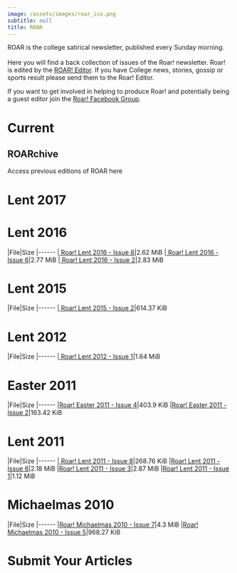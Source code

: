 ```yaml
---
image: /assets/images/roar_ico.png
subtitle: null
title: ROAR
---
```


ROAR is the college satirical newsletter, published every Sunday morning. <br/><br/> Here you will find a back collection of issues of the Roar! newsletter. Roar! is edited by the [ROAR! Editor](/exec/roar_editor). If you have College news, stories, gossip or sports result please send them to the Roar! Editor.

If you want to get involved in helping to produce Roar! and potentially being a guest editor join the [Roar! Facebook Group](https://www.facebook.com/home.php?sk=group_218627764818399&amp;ap=1).

# Current

## ROARchive

Access previous editions of ROAR here

# Lent 2017

# Lent 2016

|File|Size
|------
|[ Roar! Lent 2016 - Issue 8](/pdf/roar/2016/lent/roarLent2016_8.pdf)|2.62 MiB
|[ Roar! Lent 2016 - Issue 6](/pdf/roar/2016/lent/roarLent2016_6.pdf)|2.77 MiB
|[ Roar! Lent 2016 - Issue 2](/pdf/roar/2016/lent/roarLent2016_2.pdf)|2.83 MiB

# Lent 2015

|File|Size
|------
|[ Roar! Lent 2015 - Issue 2](/pdf/roar/2015/LentRoar2.pdf)|614.37 KiB

# Lent 2012

|File|Size
|------
|[ Roar! Lent 2012 - Issue 1](/downloads/LentRoar1.pdf)|1.64 MiB

# Easter 2011

|File|Size
|------
|[Roar! Easter 2011 - Issue 4](/pdf/roar/2011/EasterRoar4.pdf)|403.9 KiB
|[Roar! Easter 2011 - Issue 2](/pdf/roar/2011/EasterRoar2.pdf)|163.42 KiB

# Lent 2011

|File|Size
|------
|[ Roar! Lent 2011 - Issue 8](/pdf/roar/2011/LentRoar8.pdf)|268.76 KiB
|[Roar! Lent 2011 - Issue 6](/pdf/roar/2011/LentRoar6.pdf)|2.18 MiB
|[Roar! Lent 2011 - Issue 3](/pdf/roar/2011/LentRoar3.pdf)|2.87 MiB
|[Roar! Lent 2011 - Issue 1](/pdf/roar/2011/LentRoar1.pdf)|1.12 MiB

# Michaelmas 2010

|File|Size
|------
|[Roar! Michaelmas 2010 - Issue 7](/pdf/roar/2010/RoarMich7.pdf)|4.3 MiB
|[Roar! Michaelmas 2010 - Issue 5](/pdf/roar/2010/RoarMich5.pdf)|968.27 KiB

# Submit Your Articles